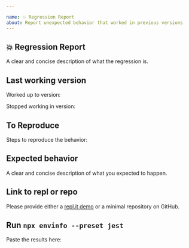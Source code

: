 ```yaml
---

name: 💥 Regression Report
about: Report unexpected behavior that worked in previous versions
---
```


## 💥 Regression Report

A clear and concise description of what the regression is.

## Last working version

Worked up to version:

Stopped working in version:

## To Reproduce

Steps to reproduce the behavior:

## Expected behavior

A clear and concise description of what you expected to happen.

## Link to repl or repo

Please provide either a [repl.it demo](https://repl.it/languages/jest) or a
minimal repository on GitHub.

## Run `npx envinfo --preset jest`

Paste the results here:

```bash

```
